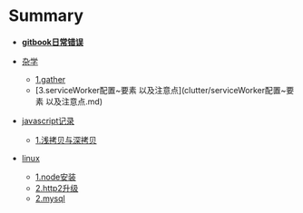 # Summary

* [**gitbook日常错误**](gitbook.md)

* [杂学]()
    * [1.gather](clutter/gather.md)
    * [3.serviceWorker配置~要素 以及注意点](clutter/serviceWorker配置~要素 以及注意点.md)

* [javascript记录]()
    * [1.浅拷贝与深拷贝](javascript记录/浅拷贝与深拷贝.md)

* [linux]()
    * [1.node安装](linux/node安装.md)
    * [2.http2升级](linux/http2升级.md)
    * [2.mysql](linux/mysql.md)
